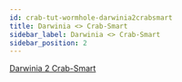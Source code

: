 ```yaml
---
id: crab-tut-wormhole-darwinia2crabsmart
title: Darwinia <> Crab-Smart
sidebar_label: Darwinia <> Crab-Smart
sidebar_position: 2
---
```


[Darwinia 2 Crab-Smart](https://darwinianetwork.medium.com/using-darwinia-tools-3-2-wormhole-user-guide-ii-the-substrate-to-substrate-bridge-between-443f21753c3)